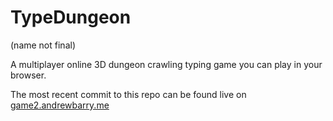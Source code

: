 # TypeDungeon
(name not final)


A multiplayer online 3D dungeon crawling typing game you can play in your browser.

The most recent commit to this repo can be found live on [game2.andrewbarry.me](http://game2.andrewbarry.me)